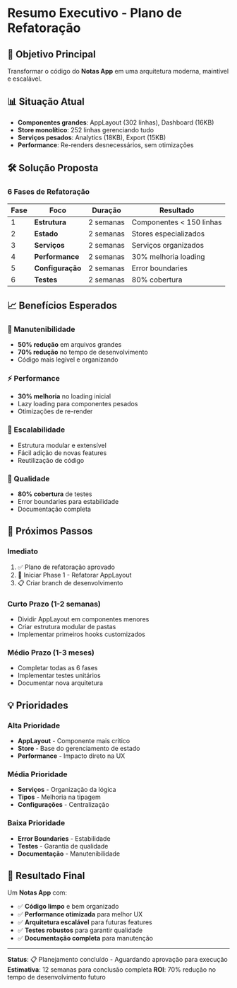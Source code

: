 # Resumo Executivo - Plano de Refatoração

## 🎯 Objetivo Principal
Transformar o código do **Notas App** em uma arquitetura moderna, maintível e escalável.

## 📊 Situação Atual
- **Componentes grandes**: AppLayout (302 linhas), Dashboard (16KB)
- **Store monolítico**: 252 linhas gerenciando tudo
- **Serviços pesados**: Analytics (18KB), Export (15KB)
- **Performance**: Re-renders desnecessários, sem otimizações

## 🛠️ Solução Proposta

### 6 Fases de Refatoração

| Fase | Foco | Duração | Resultado |
|------|------|---------|-----------|
| 1 | **Estrutura** | 2 semanas | Componentes < 150 linhas |
| 2 | **Estado** | 2 semanas | Stores especializados |
| 3 | **Serviços** | 2 semanas | Serviços organizados |
| 4 | **Performance** | 2 semanas | 30% melhoria loading |
| 5 | **Configuração** | 2 semanas | Error boundaries |
| 6 | **Testes** | 2 semanas | 80% cobertura |

## 📈 Benefícios Esperados

### 🎯 Manutenibilidade
- **50% redução** em arquivos grandes
- **70% redução** no tempo de desenvolvimento
- Código mais legível e organizando

### ⚡ Performance
- **30% melhoria** no loading inicial
- Lazy loading para componentes pesados
- Otimizações de re-render

### 🔧 Escalabilidade
- Estrutura modular e extensível
- Fácil adição de novas features
- Reutilização de código

### 🧪 Qualidade
- **80% cobertura** de testes
- Error boundaries para estabilidade
- Documentação completa

## 🚀 Próximos Passos

### Imediato
1. ✅ Plano de refatoração aprovado
2. 🔄 Iniciar Phase 1 - Refatorar AppLayout
3. 📋 Criar branch de desenvolvimento

### Curto Prazo (1-2 semanas)
- Dividir AppLayout em componentes menores
- Criar estrutura modular de pastas
- Implementar primeiros hooks customizados

### Médio Prazo (1-3 meses)
- Completar todas as 6 fases
- Implementar testes unitários
- Documentar nova arquitetura

## 💡 Prioridades

### Alta Prioridade
- **AppLayout** - Componente mais crítico
- **Store** - Base do gerenciamento de estado
- **Performance** - Impacto direto na UX

### Média Prioridade
- **Serviços** - Organização da lógica
- **Tipos** - Melhoria na tipagem
- **Configurações** - Centralização

### Baixa Prioridade
- **Error Boundaries** - Estabilidade
- **Testes** - Garantia de qualidade
- **Documentação** - Manutenibilidade

## 🎉 Resultado Final

Um **Notas App** com:
- ✅ **Código limpo** e bem organizado
- ✅ **Performance otimizada** para melhor UX
- ✅ **Arquitetura escalável** para futuras features
- ✅ **Testes robustos** para garantir qualidade
- ✅ **Documentação completa** para manutenção

---

**Status**: 📋 Planejamento concluído - Aguardando aprovação para execução
**Estimativa**: 12 semanas para conclusão completa
**ROI**: 70% redução no tempo de desenvolvimento futuro 
